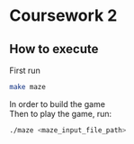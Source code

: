# Coursework 2

## How to execute
First run
```bash
make maze
```  
In order to build the game <br>
Then to play the game, run:

```bash
./maze <maze_input_file_path>
```